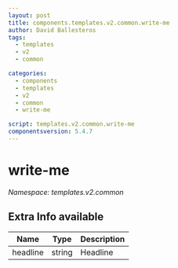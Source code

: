 ```yaml
---
layout: post
title: components.templates.v2.common.write-me
author: David Ballesteros
tags:
  - templates
  - v2
  - common

categories:
  - components
  - templates
  - v2
  - common
  - write-me

script: templates.v2.common.write-me
componentsversion: 5.4.7
---
```

# write-me

*Namespace: templates.v2.common*

## Extra Info available

| Name | Type | Description |
| --- | --- | --- |
| headline | string | Headline |